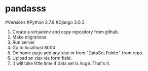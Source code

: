 # pandasss

#Versions
#Python 3.7.8
#Django 3.0.5
1. Create a virtualenv and copy repository from github. 
2. Make migrations 
3. Run server 
4. Go to localhost:8000
5. On home page add any xlsx or from "DataSet Folder" from repo.
9. Upload an xlsx via form field. 
10. It will take little time if data set is huge. 
That's it.

